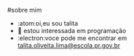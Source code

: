 #sobre mim 
- :atom:oi,eu sou talita
-  :red_circle: estou interessada em programação
-  :electron:voce pode  me encontrar em talita.oliveita.lima@escola.pr.gov.br


